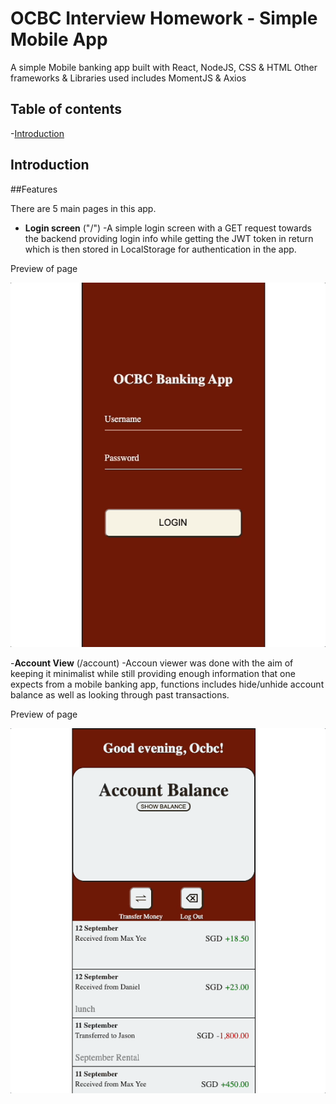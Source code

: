 # OCBC Interview Homework - Simple Mobile App

A simple Mobile banking app built with React, NodeJS, CSS & HTML
Other frameworks & Libraries used includes MomentJS & Axios

## Table of contents

-[Introduction](#Introduction)

## Introduction 

##Features

There are 5 main pages in this app.

- **Login screen** ("/")
  -A simple login screen with a GET request towards the backend providing login info while getting the JWT token in return which is then stored in LocalStorage for authentication in the app.

Preview of page


![Login](/ocbc/ReadMeImages/OCBClogin.gif)

-**Account View** (/account)
  -Accoun viewer was done with the aim of keeping it minimalist while still providing enough information that one expects from a mobile banking app, functions includes hide/unhide account balance as well as looking through past transactions.

Preview of page


![account](/ocbc/ReadMeImages/OCBCaccountbalance.gif)
